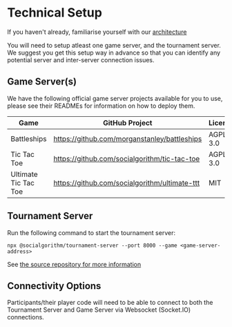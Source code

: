 # Technical Setup

If you haven't already, familiarise yourself with our [architecture](../contribute/architecture.md)

You will need to setup atleast one game server, and the tournament server. We suggest you get this setup way 
in advance so that you can identify any potential server and inter-server connection issues.

## Game Server(s)

We have the following official game server projects available for you to use, please see their READMEs for information on 
how to deploy them.

| Game | GitHub Project | License |
|------|----------------|---------|
| Battleships | https://github.com/morganstanley/battleships | AGPL-3.0 |
| Tic Tac Toe | https://github.com/socialgorithm/tic-tac-toe | AGPL-3.0 |
| Ultimate Tic Tac Toe | https://github.com/socialgorithm/ultimate-ttt | MIT |

## Tournament Server

Run the following command to start the tournament server:

```
npx @socialgorithm/tournament-server --port 8000 --game <game-server-address>
``` 

See [the source repository for more information](https://github.com/socialgorithm/tournament/)

## Connectivity Options

Participants/their player code will need to be able to connect to both the Tournament Server and Game Server via Websocket (Socket.IO) connections.
